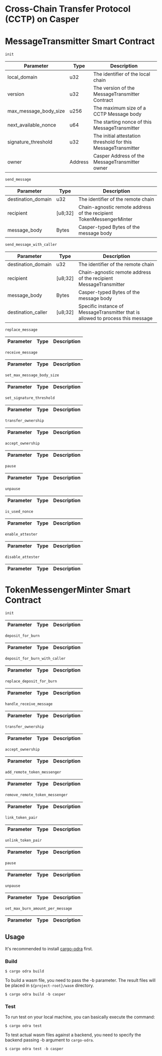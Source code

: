 # Cross-Chain Transfer Protocol (CCTP) on Casper

# MessageTransmitter Smart Contract

`init`

| Parameter | Type | Description |
|-----------|------|-------------|
| local_domain | u32 | The identifier of the local chain |
| version | u32 | The version of the MessageTransmitter Contract |
| max_message_body_size | u256 | The maximum size of a CCTP Message body |
| next_available_nonce | u64 | The starting nonce of this MessageTransmitter |
| signature_threshold | u32 | The initial attestation threshold for this MessageTransmitter |
| owner | Address | Casper Address of the MessageTransmitter owner |


`send_message`

| Parameter | Type | Description |
|-----------|------|-------------|
| destination_domain | u32 | The identifier of the remote chain |
| recipient | [u8;32] | Chain-agnostic remote address of the recipient TokenMessengerMinter |
| message_body | Bytes | Casper-typed Bytes of the message body |

`send_message_with_caller`

| Parameter | Type | Description |
|-----------|------|-------------|
| destination_domain | u32 | The identifier of the remote chain |
| recipient | [u8;32] | Chain-agnostic remote address of the recipient MessageTransmitter |
| message_body | Bytes | Casper-typed Bytes of the message body |
| destination_caller | [u8;32] | Specific instance of MessageTransmitter that is allowed to process this message |

`replace_message`

| Parameter | Type | Description |
|-----------|------|-------------|

`receive_message`

| Parameter | Type | Description |
|-----------|------|-------------|

`set_max_message_body_size`

| Parameter | Type | Description |
|-----------|------|-------------|

`set_signature_threshold`

| Parameter | Type | Description |
|-----------|------|-------------|

`transfer_ownership`

| Parameter | Type | Description |
|-----------|------|-------------|

`accept_ownership`

| Parameter | Type | Description |
|-----------|------|-------------|

`pause`

| Parameter | Type | Description |
|-----------|------|-------------|

`unpause`

| Parameter | Type | Description |
|-----------|------|-------------|

`is_used_nonce`

| Parameter | Type | Description |
|-----------|------|-------------|

`enable_attester`

| Parameter | Type | Description |
|-----------|------|-------------|

`disable_attester`

| Parameter | Type | Description |
|-----------|------|-------------|


# TokenMessengerMinter Smart Contract

`init`

| Parameter | Type | Description |
|-----------|------|-------------|

`deposit_for_burn`

| Parameter | Type | Description |
|-----------|------|-------------|

`deposit_for_burn_with_caller`

| Parameter | Type | Description |
|-----------|------|-------------|

`replace_deposit_for_burn`

| Parameter | Type | Description |
|-----------|------|-------------|

`handle_receive_message`

| Parameter | Type | Description |
|-----------|------|-------------|

`transfer_ownership`

| Parameter | Type | Description |
|-----------|------|-------------|

`accept_ownership`

| Parameter | Type | Description |
|-----------|------|-------------|

`add_remote_token_messenger`

| Parameter | Type | Description |
|-----------|------|-------------|

`remove_remote_token_messenger`

| Parameter | Type | Description |
|-----------|------|-------------|

`link_token_pair`

| Parameter | Type | Description |
|-----------|------|-------------|

`unlink_token_pair`

| Parameter | Type | Description |
|-----------|------|-------------|

`pause`

| Parameter | Type | Description |
|-----------|------|-------------|

`unpause`

| Parameter | Type | Description |
|-----------|------|-------------|

`set_max_burn_amount_per_message`

| Parameter | Type | Description |
|-----------|------|-------------|


## Usage
It's recommended to install 
[cargo-odra](https://github.com/odradev/cargo-odra) first.

### Build
```
$ cargo odra build
```
To build a wasm file, you need to pass the -b parameter. 
The result files will be placed in `${project-root}/wasm` directory.

```
$ cargo odra build -b casper
```

### Test
To run test on your local machine, you can basically execute the command:

```
$ cargo odra test
```

To test actual wasm files against a backend, 
you need to specify the backend passing -b argument to `cargo-odra`.

```
$ cargo odra test -b casper
```
